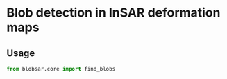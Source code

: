 # Blob detection in InSAR deformation maps


## Usage

```python
from blobsar.core import find_blobs

```

